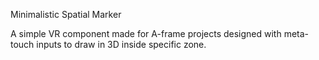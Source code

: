 Minimalistic Spatial Marker

A simple VR component made for A-frame projects designed with meta-touch inputs to draw in 3D inside specific zone. 
